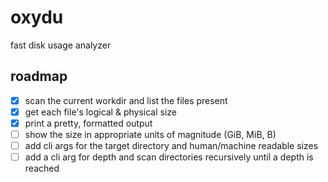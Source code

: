 # oxydu

fast disk usage analyzer

## roadmap

- [x] scan the current workdir and list the files present
- [x] get each file's logical & physical size
- [x] print a pretty, formatted output
- [ ] show the size in appropriate units of magnitude (GiB, MiB, B) 
- [ ] add cli args for the target directory and human/machine readable sizes
- [ ] add a cli arg for depth and scan directories recursively until a depth is reached
